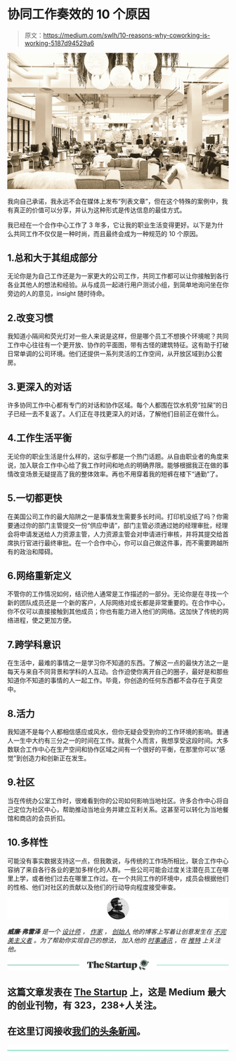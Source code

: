 # 协同工作奏效的 10 个原因

> 原文：<https://medium.com/swlh/10-reasons-why-coworking-is-working-5187d94529a6>

![](img/d4976fcb765d3f6c99471d75310860de.png)

我向自己承诺，我永远不会在媒体上发布“列表文章”，但在这个特殊的案例中，我有真正的价值可以分享，并认为这种形式是传达信息的最佳方式。

我已经在一个合作中心工作了 3 年多，它让我的职业生活变得更好。以下是为什么共同工作不仅仅是一种时尚，而且最终会成为一种规范的 10 个原因。

## 1.总和大于其组成部分

无论你是为自己工作还是为一家更大的公司工作，共同工作都可以让你接触到各行各业其他人的想法和经验。从与成员一起进行用户测试小组，到简单地询问坐在你旁边的人的意见，insight 随时待命。

## 2.改变习惯

我知道小隔间和荧光灯对一些人来说是这样，但是哪个员工不想换个环境呢？共同工作中心往往有一个更开放、协作的平面图，带有古怪的建筑特征。这有助于打破日常单调的公司环境。他们还提供一系列灵活的工作空间，从开放区域到办公套房。

## 3.更深入的对话

许多协同工作中心都有专门的对话和协作区域。每个人都围在饮水机旁“拉屎”的日子已经一去不复返了。人们正在寻找更深入的对话，了解他们目前正在做什么。

## 4.工作生活平衡

无论你的职业生活是什么样的，这似乎都是一个热门话题。从自由职业者的角度来说，加入联合工作中心给了我工作时间和地点的明确界限。能够根据我正在做的事情改变场景无疑提高了我的整体效率。再也不用穿着我的短裤在楼下“通勤”了。

## 5.一切都更快

在美国公司工作的最大陷阱之一是事情发生需要多长时间。打印机没纸了吗？你需要通过你的部门主管提交一份“供应申请”，部门主管必须通过她的经理审批，经理会将申请发送给人力资源主管，人力资源主管会对申请进行审核，并将其提交给首席执行官进行最终审批。在一个合作中心，你可以自己做这件事，而不需要跨越所有的政治和障碍。

## 6.网络重新定义

不管你的工作情况如何，结识他人通常是工作描述的一部分。无论你是在寻找一个新的团队成员还是一个新的客户，人际网络对成长都是非常重要的。在合作中心，你不仅可以直接接触到其他成员；你也有能力进入他们的网络。这加快了传统的网络进程，使之更加方便。

## 7.跨学科意识

在生活中，最难的事情之一是学习你不知道的东西。了解这一点的最快方法之一是每天与来自不同背景和学科的人互动。合作迫使你离开自己的圈子，最好是和那些知道你不知道的事情的人一起工作。毕竟，你创造的任何东西都不会存在于真空中。

## 8.活力

我知道不是每个人都相信感应或风水，但你无疑会受到你的工作环境的影响。普通人一生中大约有三分之一的时间在工作。就我个人而言，我想享受这段时间。大多数联合工作中心在生产空间和协作区域之间有一个很好的平衡，在那里你可以“感觉”到创造力和创新正在发生。

## 9.社区

当在传统办公室工作时，很难看到你的公司如何影响当地社区。许多合作中心将自己定位为社区中心，帮助推动当地业务并建立互利关系。这甚至可以转化为当地餐馆和商店的会员折扣。

## 10.多样性

可能没有事实数据支持这一点，但我敢说，与传统的工作场所相比，联合工作中心容纳了来自各行各业的更加多样化的人群。一些公司可能会过度关注潜在员工在哪里上学，或者他们过去在哪里工作过。在一个共同工作的环境中，成员会根据他们的性格、他们对社区的贡献以及他们的行动导向程度接受审查。

![](img/1fc1a9444f912741bae44117fff6d7c2.png)

***威廉·弗雷泽*** *是一个* [*设计师*](https://www.beviabl.com/) *，* [*作家*](https://imperfectionist.co/@williamfrazr) *，* [*创始人*](https://www.collideapp.com/) *他的博客上写着让创意发生在* [*不完美主义者*](https://imperfectionist.co/) *。为了帮助你实现自己的想法，* *加入他的* [*时事通讯*](https://imperfectionist.co/the-imperfectionist-newsletter-f53e2326c41a) *，在* [*推特*](https://twitter.com/williamfrazr) *上关注他。*

[![](img/308a8d84fb9b2fab43d66c117fcc4bb4.png)](https://medium.com/swlh)

## 这篇文章发表在 [The Startup](https://medium.com/swlh) 上，这是 Medium 最大的创业刊物，有 323，238+人关注。

## 在这里订阅接收[我们的头条新闻](http://growthsupply.com/the-startup-newsletter/)。

[![](img/b0164736ea17a63403e660de5dedf91a.png)](https://medium.com/swlh)